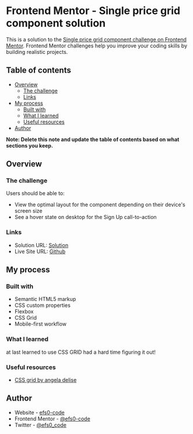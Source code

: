 # Frontend Mentor - Single price grid component solution

This is a solution to the [Single price grid component challenge on Frontend Mentor](https://www.frontendmentor.io/challenges/single-price-grid-component-5ce41129d0ff452fec5abbbc). Frontend Mentor challenges help you improve your coding skills by building realistic projects. 

## Table of contents

- [Overview](#overview)
  - [The challenge](#the-challenge)
  - [Links](#links)
- [My process](#my-process)
  - [Built with](#built-with)
  - [What I learned](#what-i-learned)
  - [Useful resources](#useful-resources)
- [Author](#author)


**Note: Delete this note and update the table of contents based on what sections you keep.**

## Overview

### The challenge

Users should be able to:

- View the optimal layout for the component depending on their device's screen size
- See a hover state on desktop for the Sign Up call-to-action


### Links

- Solution URL: [Solution](https://your-solution-url.com)
- Live Site URL: [Github](https://efs0-cod3.github.io/simple-price-grid-comp/)

## My process

### Built with

- Semantic HTML5 markup
- CSS custom properties
- Flexbox
- CSS Grid
- Mobile-first workflow

### What I learned

at last learned to use CSS GRID had a hard time figuring it out!


### Useful resources

- [CSS grid by angela delise](https://www.youtube.com/watch?v=68O6eOGAGqA) 

## Author

- Website - [efs0-code](https://github.com/efs0-cod3)
- Frontend Mentor - [@efs0-code](https://www.frontendmentor.io/profile/efs0-cod3)
- Twitter - [@efs0_code](https://www.twitter.com/efs0_code)
